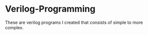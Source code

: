 # Verilog-Programming

These are verilog programs I created that consists of simple to more complex.
